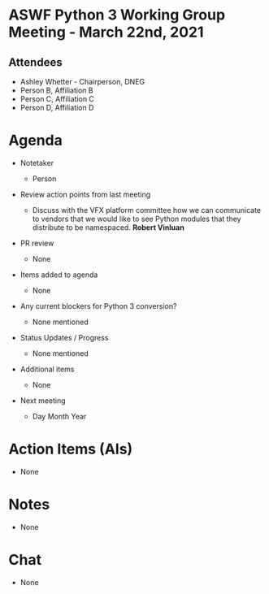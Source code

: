 # **ASWF Python 3 Working Group Meeting - March 22nd, 2021**

## Attendees
* Ashley Whetter - Chairperson, DNEG
* Person B, Affiliation B
* Person C, Affiliation C
* Person D, Affiliation D

# Agenda

- Notetaker
  - Person

- Review action points from last meeting
  - Discuss with the VFX platform committee how we can communicate to vendors
    that we would like to see Python modules that they distribute
    to be namespaced. **Robert Vinluan**

- PR review
  - None

- Items added to agenda
  - None

- Any current blockers for Python 3 conversion?
  - None mentioned

- Status Updates / Progress
  - None mentioned

- Additional items
  - None

- Next meeting
    - Day Month Year

# Action Items (AIs)
  - None

# Notes
  - None

# Chat
  - None
